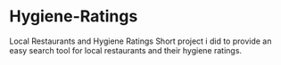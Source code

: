 # Hygiene-Ratings
Local Restaurants and Hygiene Ratings
Short project i did to provide an easy search tool for local restaurants and their hygiene ratings. 
